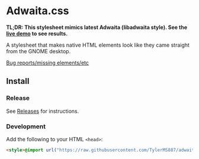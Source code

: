# Adwaita.css

**TL;DR: This stylesheet mimics latest Adwaita (libadwaita style). See the [live demo](https://tylerms887.github.io/adwaita.css)
to see results.**

A stylesheet that makes native HTML elements look like they came straight from the GNOME desktop.

[Bug reports/missing elements/etc](https://github.com/TylerMS887/adwaita.css/issues)

## Install

### Release

See [Releases](https://github.com/TylerMS887/adwaita.css/releases) for instructions.

### Development

Add the following to your HTML `<head>`:

```html
<style>@import url("https://raw.githubusercontent.com/TylerMS887/adwaita.css/main/adwaita.css")</style>
```
